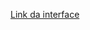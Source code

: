 [Link da interface](https://www.behance.net/gallery/76746397/Whatsapp-UIUX-Re-design?tracking_source=search_projects_recommended%7Cwhatsapp%20redesign%20download)